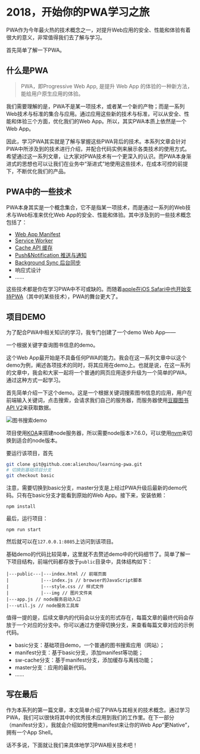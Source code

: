 # 2018，开始你的PWA学习之旅
PWA作为今年最火热的技术概念之一，对提升Web应用的安全、性能和体验有着很大的意义，非常值得我们去了解与学习。

首先简单了解一下PWA。

## 什么是PWA

> PWA，即Progressive Web App, 是提升 Web App 的体验的一种新方法，能给用户原生应用的体验。

我们需要理解的是，PWA不是某一项技术，或者某一个新的产物；而是一系列Web技术与标准的集合与应用。通过应用这些新的技术与标准，可以从安全、性能和体验三个方面，优化我们的Web App。所以，其实PWA本质上依然是一个Web App。

因此，学习PWA其实就是了解与掌握这些PWA背后的技术。本系列文章会针对PWA中所涉及到的技术进行介绍，并配合代码实例来展示各类技术的使用方式。希望通过这一系列文章，让大家对PWA技术有一个更深入的认识。而PWA本身渐进式的思想也可以让我们在业务中“渐进式”地使用这些技术，在成本可控的前提下，不断优化我们的产品。

## PWA中的一些技术
PWA本身其实是一个概念集合，它不是指某一项技术，而是通过一系列的Web技术与Web标准来优化Web App的安全、性能和体验。其中涉及到的一些技术概念包括了：

- [Web App Manifest](https://github.com/alienzhou/learning-pwa/tree/manifest)
- [Service Worker](https://github.com/alienzhou/learning-pwa/tree/sw-cache)
- [Cache API 缓存](https://github.com/alienzhou/learning-pwa/tree/sw-cache)
- [Push&Notification 推送与通知](https://github.com/alienzhou/learning-pwa/tree/push)
- [Background Sync 后台同步](https://github.com/alienzhou/learning-pwa/tree/notification)
- 响应式设计
- ……

这些技术都是你在学习PWA中不可或缺的。而随着[apple在iOS Safari中也开始支持PWA]((https://medium.com/@firt/progressive-web-apps-on-ios-are-here-d00430dee3a7))（其中的某些技术），PWA的舞台更大了。

## 项目DEMO
为了配合PWA中相关知识的学习，我专门创建了一个demo Web App——

一个根据关键字查询图书信息的demo。

这个Web App最开始是不具备任何PWA的能力。我会在这一系列文章中以这个demo为例，阐述各项技术的同时，将其应用在demo上。也就是说，在这一系列的文章中，我会和大家一起将一个普通的网页应用逐步升级为一个简单的PWA，通过这种方式一起学习。

首先简单介绍一下这个demo。这是一个根据关键词搜索图书信息的应用，用户在前端输入关键词，点击搜索，会请求我们自己的服务器，而服务器使用[豆瓣图书API V2](https://developers.douban.com/wiki/?title=book_v2)来获取数据。

![图书搜索demo](https://upload-images.jianshu.io/upload_images/6476654-61e8e1ee38c99d84.jpg?imageMogr2/auto-orient/strip%7CimageView2/2/w/1240)

项目使用[KOA](http://koajs.com/)来搭建node服务器，所以需要node版本>7.6.0，可以使用[nvm](https://github.com/creationix/nvm)来切换到适合的node版本。

要运行该项目，首先
```bash
git clone git@github.com:alienzhou/learning-pwa.git
# 切换到基础项目分支
git checkout basic
```
注意，需要切换到basic分支，master分支是上经过PWA升级后最新的demo代码。只有在basic分支才能看到原始的Web App。接下来，安装依赖：
```
npm install
```
最后，运行项目：
```
npm run start
```
然后就可以在`127.0.0.1:8085`上访问到该项目。

基础demo的代码比较简单，这里就不去赘述demo中的代码细节了。简单了解一下项目结构，前端代码都存放于`public`目录中，具体结构如下：
```
|---public---|---index.html // 前端页面
|            |---index.js // browser的JavaScript脚本
|            |---style.css // 样式文件
|            |---img // 图片文件夹
|---app.js // node服务启动入口
|---util.js // node服务工具库
```

值得一提的是，后续文章内的代码会以分支的形式存在，每篇文章的最终代码会存放于一个对应的分支中。你可以通过方便得切换分支，来查看每篇文章对应的示例代码。

- basic分支：基础项目demo，一个普通的图书搜索应用（网站）；
- manifest分支：基于basic分支，添加manifest等功能；
- sw-cache分支：基于manifest分支，添加缓存与离线功能；
- master分支：应用的最新代码。
- ……

## 写在最后
作为本系列的第一篇文章，本文简单介绍了PWA与其相关的技术概念。通过学习PWA，我们可以很快将其中的优秀技术应用到我们的工作里。在下一部分（manifest分支），我就会介绍如何使用manifest来让你的Web App“更Native”，拥有一个App Shell。

话不多说，下面就让我们来具体地学习PWA相关技术吧！
